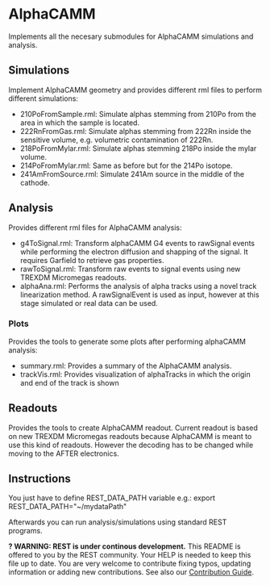 # AlphaCAMM

Implements all the necesary submodules for AlphaCAMM simulations and analysis.


## Simulations

Implement AlphaCAMM geometry and provides different rml files to perform different simulations:

- 210PoFromSample.rml: Simulate alphas stemming from 210Po from the area in which the sample is located.
- 222RnFromGas.rml: Simulate alphas stemming from 222Rn inside the sensitive volume, e.g. volumetric contamination of 222Rn.
- 218PoFromMylar.rml: Simulate alphas stemming 218Po inside the mylar volume.
- 214PoFromMylar.rml: Same as before but for the 214Po isotope.
- 241AmFromSource.rml: Simulate 241Am source in the middle of the cathode.

## Analysis

Provides different rml files for AlphaCAMM analysis:

- g4ToSignal.rml: Transform alphaCAMM G4 events to rawSignal events while performing the electron diffusion and shapping of the signal. It requires Garfield to retrieve gas properties.
- rawToSignal.rml: Transform raw events to signal events using new TREXDM Micromegas readouts.
- alphaAna.rml: Performs the analysis of alpha tracks using a novel track linearization method. A rawSignalEvent is used as input, however at this stage simulated or real data can be used.

### Plots

Provides the tools to generate some plots after performing alphaCAMM analysis:

- summary.rml: Provides a summary of the AlphaCAMM analysis.
- trackVis.rml: Provides visualization of alphaTracks in which the origin and end of the track is shown

## Readouts

Provides the tools to create AlphaCAMM readout. Current readout is based on new TREXDM Micromegas readouts because AlphaCAMM is meant to use this kind of readouts. However the decoding has to be changed while moving to the AFTER electronics.


## Instructions

You just have to define REST_DATA_PATH variable e.g.:
export REST_DATA_PATH="~/mydataPath"

Afterwards you can run analysis/simulations using standard REST programs.




**? WARNING: REST is under continous development.** This README is offered to you by the REST community. Your HELP is needed to keep this file up to date. You are very welcome to contribute fixing typos, updating information or adding new contributions. See also our [Contribution Guide](https://lfna.unizar.es/rest-development/REST_v2/-/blob/master/CONTRIBUTING.md).
